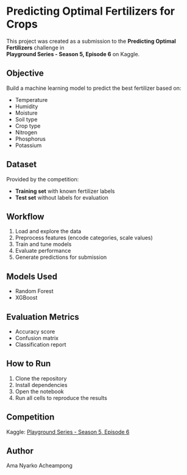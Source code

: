 # Predicting Optimal Fertilizers for Crops

This project was created as a submission to the **Predicting Optimal Fertilizers** challenge in  
**Playground Series - Season 5, Episode 6** on Kaggle.

## Objective

Build a machine learning model to predict the best fertilizer based on:

- Temperature  
- Humidity  
- Moisture  
- Soil type  
- Crop type  
- Nitrogen  
- Phosphorus  
- Potassium  

## Dataset

Provided by the competition:

- **Training set** with known fertilizer labels  
- **Test set** without labels for evaluation  

## Workflow

1. Load and explore the data  
2. Preprocess features (encode categories, scale values)  
3. Train and tune models  
4. Evaluate performance  
5. Generate predictions for submission  

## Models Used

- Random Forest  
- XGBoost  

## Evaluation Metrics

- Accuracy score  
- Confusion matrix  
- Classification report  

## How to Run

1. Clone the repository  
2. Install dependencies  
3. Open the notebook  
4. Run all cells to reproduce the results  

## Competition

Kaggle: [Playground Series - Season 5, Episode 6](https://www.kaggle.com/competitions/playground-series-s5e6)

## Author

Ama Nyarko Acheampong
